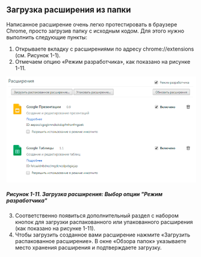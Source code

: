 ## Загрузка расширения из папки

Написанное расширение очень легко протестировать в браузере Chrome, просто загрузив папку с исходным кодом. Для этого нужно выполнить следующие пункты:

1. Открываете вкладку с расширениями по адресу chrome://extensions \(см. Рисунок 1-1\).
2. Отмечаем опцию «Режим разработчика», как показано на рисунке 1-11.

![Рисунок 1-11. Загрузка расширения: Выбор опции &quot;Режим разработчика&quot;](/assets/figure-1-11.png)

##### Рисунок 1-11. _Загрузка расширения: Выбор опции "Режим разработчика"_

3. Соответственно появиться дополнительный раздел с набором кнопок для загрузки распакованного или упакованного расширения (как показано на рисунке 1-11).
4. Чтобы загрузить созданное вами расширение нажмите «Загрузить распакованное расширение». В окне «Обзора папок» указываете место хранения расширения и подтверждаете загрузку.







